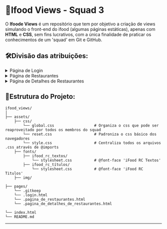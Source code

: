 # 🍱Ifood Views - Squad 3

O **Ifoode Views** é um repositório que tem por objetivo a criação de views simulando o front-end do ifood (algumas páginas estáticas), apenas com **HTML** e **CSS**, sem fins lucrativos, com a única finalidade de praticar os conhecimentos de um 'squad' em Git e GitHub.

## 🛠️Divisão das atribuições:
<details><summary>Página de Login</summary>
<p>

   ├── 👨‍💻**Marcos Almeida**
   
  - Criar tela de login com campos de email e senha (sem lógica real);
  - Botão "Continuar" navega para tela "2 - Tela inicial com restaurantes";
  - Criar branch: feature/login;
  - Criar PR para "main"; e
  - Ter seu PR revisado pelo Membro 2

</p>
</details> 
<details><summary>Página de Restaurantes</summary>
<p>

   ├── 👨‍💻**Alessandro Almeida**
   
  - Criar tela com uma lista estática de restaurantes (textos e Imagens);
  - Ao clicar em um restaurante, abrir "3 - Tela de Detalhes de Restaurante";
  - Criar branch: feature/inicial_restaurantes;
  - Criar PR para "main"; e
  - Ter seu PR revisado pelo Membro 3

</p>
</details> 
<details><summary>Página de Detalhes de Restaurantes</summary>
<p>

   ├── 👨‍💻**André Araújo**
   
  - Criar tela com nome do restaurante e lista estática de produtos;
  - Ao clicar em cima de um produto abrir "1 - Tela de Login";
  - Criar branch: feature/detalhes_restaurante;
  - Criar PR para "main"; e
  - Ter seu PR revisado pelo Membro 1

</p>
</details> 

## 📁Estrutura do Projeto:
    ifood_views/
    │
    ├── assets/           
        ├── css/
            └── global.css                  # Organiza o css que pode ser reaproveitado por todos os membros do squad
            └── reset.css                   # Padroniza o css básico dos navegadores
            └── style.css                   # Centraliza todos os arquivos .css através de @imports
        ├── fonts/
            ├── ifood_rc_textos/
                └── stylesheet.css          # @font-face 'iFood RC Textos'
            ├── ifood_rc_títulos/
                └── stylesheet.css          # @font-face 'iFood RC Titulos'
        ├── img/
            
    ├── pages/    
        └── .gitkeep
        └── .login.html
        └── .pagina_de_restaurantes.html
        └── .pagina_de_detalhes_de_restaurantes.html

    └── index.html
    └── README.md

---

